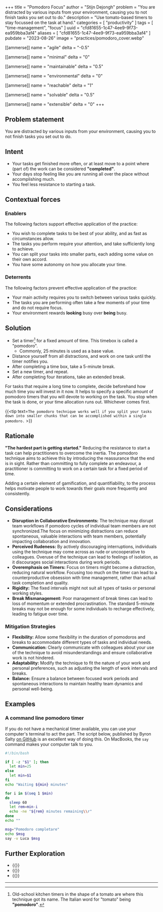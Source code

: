 +++
title = "Pomodoro Focus"
author = "Stijn Dejongh"
problem = "You are distracted by various inputs from your environment, causing you to not finish tasks you set out to do."
description = "Use tomato-based timers to stay focussed on the task at hand."
categories = [ "productivity" ]
tags = [ "time-management", "focus" ]
uuid = "cfd81655-1c47-4ee9-9f73-ea959bba3af4"
aliases = [ "cfd81655-1c47-4ee9-9f73-ea959bba3af4" ]
pubdate = "2023-08-26"
image = "practices/pomodoro_cover.webp"

[[ammerse]]
name = "agile"
delta = "-0.5"

[[ammerse]]
name = "minimal"
delta = "0"

[[ammerse]]
name = "maintainable"
delta = "0.5"

[[ammerse]]
name = "environmental"
delta = "0"

[[ammerse]]
name = "reachable"
delta = "1"

[[ammerse]]
name = "solvable"
delta = "0.5"

[[ammerse]]
name = "extensible"
delta = "0"
+++

## Problem statement

You are distracted by various inputs from your environment, causing you to not finish tasks you set out to do.

## Intent

- Your tasks get finished more often, or at least move to a point where (part of) the work can be considered  **"completed"**.
- Your days stop feeling like you are running all over the place without accomplishing much.
- You feel less resistance to starting a task.

## Contextual forces

### Enablers

The following factors support effective application of the practice:

- You wish to complete tasks to be best of your ability, and as fast as circumstances allow.
- The tasks you perform require your attention, and take sufficiently long to achieve.
- You can split your tasks into smaller parts, each adding some value on their own accord.
- You have some autonomy on how you allocate your time.

### Deterrents

The following factors prevent effective application of the practice:

- Your main activity requires you to switch between various tasks quickly.
- The tasks you are performing often take a few moments of your time and do not require focus.
- Your environment rewards **looking** busy over **being** busy.

## Solution

- Set a timer[^0] for a fixed amount of time. This timebox is called a "pomodoro".
  - Commonly, 25 minutes is used as a base value.
- Distance yourself from all distractions, and work on one task until the timer notifies you.
- After completing a time box, take a 5-minute break.
- Set a new timer, and repeat.
- After completing four iterations, take an extended break.

For tasks that require a long time to complete, decide beforehand how much time you will invest in it now.
It helps to specify a specific amount of pomodoro timers that you will devote to working on the task. You stop when the task is done, or
your time allocation runs out. Whichever comes first.

{{\<tip text=`The pomodoro technique works well if you split your tasks down into smaller chunks that can be accomplished within a single 
pomodoro.` >}}

## Rationale

**"The hardest part is getting started."** Reducing the resistance to start a task can help practitioners to overcome the inertia.
The pomodoro technique aims to achieve this by introducing the reassurance that the end is in sight.
Rather than committing to fully complete an endeavour, a practitioner is committing to work on a certain task for a fixed period of time.

Adding a certain element of gamification, and quantifiability, to the process helps motivate people to work towards their goals more frequently
and consistently.

## Considerations

- **Disruption in Collaborative Environments:** The technique may disrupt team workflows if pomodoro cycles of individual team members are not
  synchronized.The focus on minimizing distractions can reduce spontaneous, valuable interactions with team members, potentially impacting
  collaboration and innovation.
- **Perceived Rudeness:** By actively discouraging interruptions, individuals using the technique may come across as rude or uncooperative to
  colleagues. Overuse of the technique can lead to feelings of isolation, as it discourages social interactions during work periods.
- **Overemphasis on Timers:** Focus on timers might become a distraction, reducing natural workflow. Focusing too much on the timer can lead to a
  counterproductive obsession with time management, rather than actual task completion and quality.
- **Rigidity:** The fixed intervals might not suit all types of tasks or personal working styles.
- **Break Mismanagement:** Poor management of break times can lead to loss of momentum or extended procrastination. The standard 5-minute breaks may
  not be enough for some individuals to recharge effectively, leading to fatigue over time.

### Mitigation Strategies

- **Flexibility:** Allow some flexibility in the duration of pomodoros and breaks to accommodate different types of tasks and individual needs.
- **Communication:** Clearly communicate with colleagues about your use of the technique to avoid misunderstandings and ensure collaborative work
  is not hindered.
- **Adaptability:** Modify the technique to fit the nature of your work and personal preferences, such as adjusting the length of work intervals
  and breaks.
- **Balance:** Ensure a balance between focused work periods and spontaneous interactions to maintain healthy team dynamics and personal well-being.

## Examples

### A command line pomodoro timer

If you do not have a mechanical timer available, you can use your computer's terminal to act the part.
The script below, published by Byron Salty [on GitHub](https://github.com/byronsalty/pom/blob/main/pom) is an excellent way of doing this.
On MacBooks, the `say` command makes your computer talk to you.

```bash
#!/bin/bash

if [ -z "$1" ]; then
  let min=25 
else
  let min=$1
fi
echo "Waiting ${min} minutes"

for i in $(seq 1 $min)
do
  sleep 60  
  let rem=min-i
  echo -ne "${rem} minutes remaining\\r"
done
echo ""

msg="Pomodoro completare"
echo $msg
say -v Luca $msg
```

## Further Exploration

- {{<reference author="Cirillo, F."
  year="2013"
  title="The Pomodoro Technique"
  publisher="FC Garage GmbH"
  isbn="9783981567908"
  link="https://www.goodreads.com/book/show/18482790-the-pomodoro-technique" >}}
- {{<reference author="Salty B."
  year="2023"
  title="A simple Pomodoro CLI"
  site="dev.to"
  link="https://dev.to/byronsalty/a-simple-pomodoro-cli-48p0" >}}
- {{<reference author="Ünver, Ö."
  year="2023"
  title="Productivity Tips for Folks with ADD"
  site="youtube.com/@MindYourOwnRevisions"
  link="https://www.youtube.com/watch?v=pVLETEecnG4&list=PLb_RIH-LKllK_e60yYfB_76oBeuG1OCjw&index=23" >}}

---

[^0]: Old-school kitchen timers in the shape of a tomato are where this technique got its name. The Italian word for "tomato" being **"pomodoro"**.
